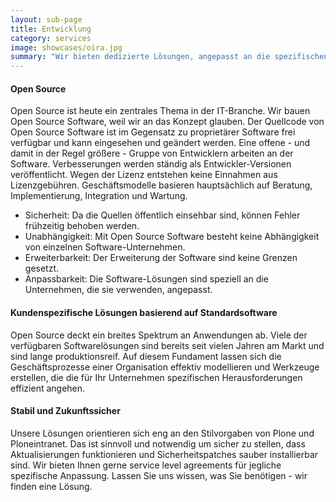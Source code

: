 ```yaml
---
layout: sub-page
title: Entwicklung
category: services
image: showcases/oira.jpg
summary: "Wir bieten dedizierte Lösungen, angepasst an die spezifischen Besonderheiten Ihres Unternehmens und Ihrer Prozesse. Entwicklungen können die Anpassung von Standardlösungen, Herstellung von Kompatibilitäten zu existierenden Werkzeugen oder Technologien oder natürlich die Realisierung eigenständiger Softwarelösungen umfassen, die wir von Grund auf erstellen, um Ihre Anforderungen umzusetzen."
---
```


<!-- “Consulting” (Denso), “Implementation” (OiRA), “Intranet” (ikath) and “Support” (UniBW) -->

#### Open Source

Open Source ist heute ein zentrales Thema in der IT-Branche. Wir bauen Open Source Software, weil wir an das Konzept glauben. Der Quellcode von Open Source Software ist im Gegensatz zu proprietärer Software frei verfügbar und kann eingesehen und geändert werden. Eine offene - und damit in der Regel größere - Gruppe von Entwicklern arbeiten an der Software. Verbesserungen werden ständig als Entwickler-Versionen veröffentlicht. Wegen der Lizenz entstehen keine Einnahmen aus Lizenzgebühren. Geschäftsmodelle basieren hauptsächlich auf Beratung, Implementierung, Integration und Wartung.

- Sicherheit: Da die Quellen öffentlich einsehbar sind, können Fehler frühzeitig behoben werden. 
- Unabhängigkeit: Mit Open Source Software besteht keine Abhängigkeit von einzelnen Software-Unternehmen.
- Erweiterbarkeit: Der Erweiterung der Software sind keine Grenzen gesetzt.
- Anpassbarkeit: Die Software-Lösungen sind speziell an die Unternehmen, die sie verwenden, angepasst.


#### Kundenspezifische Lösungen basierend auf Standardsoftware

Open Source deckt ein breites Spektrum an Anwendungen ab. Viele der verfügbaren Softwarelösungen sind bereits seit vielen Jahren am Markt und sind lange produktionsreif. Auf diesem Fundament lassen sich die Geschäftsprozesse einer Organisation effektiv modellieren und Werkzeuge erstellen, die die für Ihr Unternehmen spezifischen Herausforderungen effizient angehen.


#### Stabil und Zukunftssicher

Unsere Lösungen orientieren sich eng an den Stilvorgaben von Plone und Ploneintranet. Das ist sinnvoll und notwendig um sicher zu stellen, dass Aktualisierungen funktionieren und Sicherheitspatches sauber installierbar sind. Wir bieten Ihnen gerne service level agreements für jegliche spezifische Anpassung. Lassen Sie uns wissen, was Sie benötigen - wir finden eine Lösung.
